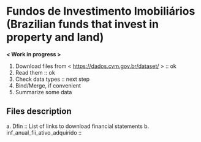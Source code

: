 # Fundos de Investimento Imobiliários (Brazilian funds that invest in property and land)

**< Work in progress >**

1. Download files from < https://dados.cvm.gov.br/dataset/ > :: ok 
2. Read them  :: ok
3. Check data types :: next step
4. Bind/Merge, if convenient
5. Summarize some data

## Files description

a. Dfin :: List of links to download financial statements
b. inf_anual_fii_ativo_adquirido :: 
